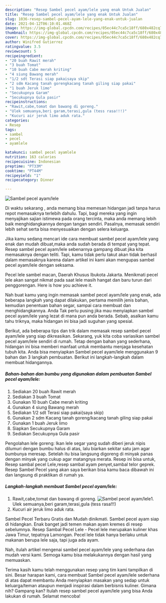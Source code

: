 ```yaml
---
description: "Resep Sambel pecel ayam/lele yang enak Untuk Jualan"
title: "Resep Sambel pecel ayam/lele yang enak Untuk Jualan"
slug: 1036-resep-sambel-pecel-ayam-lele-yang-enak-untuk-jualan
date: 2021-04-12T06:10:01.468Z
image: https://img-global.cpcdn.com/recipes/05ec44c7ca5c18ff/680x482cq70/sambel-pecel-ayamlele-foto-resep-utama.jpg
thumbnail: https://img-global.cpcdn.com/recipes/05ec44c7ca5c18ff/680x482cq70/sambel-pecel-ayamlele-foto-resep-utama.jpg
cover: https://img-global.cpcdn.com/recipes/05ec44c7ca5c18ff/680x482cq70/sambel-pecel-ayamlele-foto-resep-utama.jpg
author: Winifred Gutierrez
ratingvalue: 3.5
reviewcount: 5
recipeingredient:
- "20 buah Rawit merah"
- "3 buah Tomat"
- "10 buah Cabe merah kriting"
- "4 siung Bawang merah"
- "1/2 sdt Terasi siap pakaisaya skip"
- "2 sdm Kacang tanah gorengkacang tanah giling siap pakai"
- "1 buah Jeruk limo"
- "Secukupnya Garam"
- "Secukupnya Gula pasir"
recipeinstructions:
- "Rawit,cabe,tomat dan bawang di goreng."
- "Ulek semuanya,beri garam,terasi,gula (tess rasa!!!)"
- "Kucuri air jeruk limo aduk rata."
categories:
- Resep
tags:
- sambel
- pecel
- ayamlele

katakunci: sambel pecel ayamlele 
nutrition: 163 calories
recipecuisine: Indonesian
preptime: "PT33M"
cooktime: "PT44M"
recipeyield: "1"
recipecategory: Dinner

---
```



![Sambel pecel ayam/lele](https://img-global.cpcdn.com/recipes/05ec44c7ca5c18ff/680x482cq70/sambel-pecel-ayamlele-foto-resep-utama.jpg)

Di waktu  sekarang , anda memang bisa memesan hidangan jadi tanpa harus repot memasaknya terlebih dahulu. Tapi, bagi mereka yang ingin menyajikan sajian istimewa pada orang tercinta, maka anda memang lebih baik menghidangkannya dengan tangan sendiri. Pasalnya, memasak sendiri lebih sehat serta bisa menyesuaikan dengan selera keluarga.

Jika kamu sedang mencari ide cara membuat sambel pecel ayam/lele yang enak dan mudah dibuat,maka anda sudah berada di tempat yang tepat. Resep sambel pecel ayam/lele  sebenarnya gampang dibuat jika kita memasaknya dengan teliti. Tapi, kamu tidak perlu takut akan tidak berhasil dalam memasaknya 
karena dalam artikel ini kami akan mengupas sambel pecel ayam/lele dengan seksama.  

Pecel lele sambel macan, Daerah Khusus Ibukota Jakarta. Menikmati pecel lele akan sangat nikmat pada saat lele masih hangat dan baru turun dari penggorengan. Here is how you achieve it.

Nah buat kamu yang ingin memasak sambel pecel ayam/lele yang enak, ada beberapa langkah yang dapat dilakukan, pertama memilih jenis bahan, kemudian penentuan bahan segar, sampai cara membuat dan menghidangkannya. Anda Tak perlu pusing jika mau menyiapkan sambel pecel ayam/lele yang lezat di mana pun anda berada. Sebab, asalkan kamu  tahu triknya, maka hidangan ini bisa jadi suguhan yang spesial.

Berikut, ada beberapa tips dan trik dalam memasak resep sambel pecel ayam/lele yang siap dikreasikan. Sekarang, yuk kita coba variasikan sambel pecel ayam/lele sendiri di rumah. Tetap dengan bahan yang sederhana, hidangan ini bisa memberi manfaat untuk membantu menjaga kesehatan tubuh kita. Anda bisa menyiapkan Sambel pecel ayam/lele menggunakan 9 bahan dan 3 langkah pembuatan. Berikut ini langkah-langkah dalam membuat hidangannya.

<!--inarticleads1-->

##### Bahan-bahan dan bumbu yang digunakan dalam pembuatan Sambel pecel ayam/lele:

1. Sediakan 20 buah Rawit merah
1. Sediakan 3 buah Tomat
1. Gunakan 10 buah Cabe merah kriting
1. Gunakan 4 siung Bawang merah
1. Sediakan 1/2 sdt Terasi siap pakai(saya skip)
1. Gunakan 2 sdm Kacang tanah goreng/kacang tanah giling siap pakai
1. Gunakan 1 buah Jeruk limo
1. Siapkan Secukupnya Garam
1. Sediakan Secukupnya Gula pasir


Pengolahan lele goreng: Ikan lele segar yang sudah diberi jeruk nipis dilumuri dengan bumbu halus di atas, lalu biarkan sekitar satu jam agar bumbunya meresap. Setelah itu bisa langsung digoreng di minyak panas dengan minyak yang cukup agar matangnya merata. Resep ini bisa untuk, Resep sambal pecel Lele,resep sambal ayam penyet,sambal telor geprek. Resep Sambel Pecel yang akan saya berikan bisa kamu baca dibawah ini dan langsung di praktikan di rumah ya. 

<!--inarticleads2-->

##### Langkah-langkah membuat Sambel pecel ayam/lele:

1. Rawit,cabe,tomat dan bawang di goreng.
<img src="https://img-global.cpcdn.com/steps/71d4b8a8b653802f/160x128cq70/sambel-pecel-ayamlele-langkah-memasak-1-foto.jpg" alt="Sambel pecel ayam/lele">1. Ulek semuanya,beri garam,terasi,gula (tess rasa!!!)
1. Kucuri air jeruk limo aduk rata.


Sambel Pecel Terbaru Gratis dan Mudah dinikmati. Sambel pecel ayam siap di hidangkan. Enak banget jadi temen makan ayam kremes di resep sebelumnya. Resep Sambal Pecel Lele - Pecel lele merupakan kuliner khas Jawa Timur, tepatnya Lamongan. Pecel lele tidak hanya berlaku untuk makanan berupa lele saja, tapi juga ada ayam. 

Nah, itulah artikel mengenai  sambel pecel ayam/lele  yang sederhana dan mudah versi kami. Semoga kamu bisa melakukannya dengan hasil yang memuaskan. 

Terima kasih kamu telah menggunakan resep yang tim kami tampilkan di sini. Besar harapan kami, cara membuat  Sambel pecel ayam/lele sederhana di atas dapat membantu Anda menyiapkan masakan yang sedap untuk keluarga/teman ataupun menjadi inspirasi dalam berbisnis kuliner. Gimana nih? Gampang kan? Itulah resep sambel pecel ayam/lele yang bisa Anda lakukan di rumah. Selamat mencoba!

